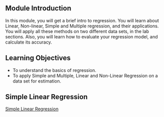 ## Module Introduction

In this module, you will get a brief intro to regression. You will learn about Linear, Non-linear, Simple and Multiple regression, and their applications. You will apply all these methods on two different data sets, in the lab sections. Also, you will learn how to evaluate your regression model, and calculate its accuracy.

## Learning Objectives

* To understand the basics of regression.
* To apply Simple and Multiple, Linear and Non-Linear Regression on a data set for estimation.

## Simple Linear Regression

[Simple Linear Regression](https://github.com/1965Eric/IBM-ML0101EN-Machine-Learning-with-Python/blob/main/ML0101EN-Reg-Simple-Linear-Regression-Co2.ipynb)


